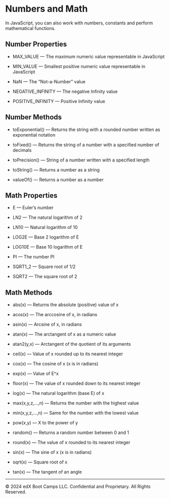 # Numbers and Math
In JavaScript, you can also work with numbers, constants and perform mathematical functions.

## Number Properties
* MAX_VALUE — The maximum numeric value representable in JavaScript

* MIN_VALUE — Smallest positive numeric value representable in JavaScript

* NaN — The “Not-a-Number” value

* NEGATIVE_INFINITY — The negative Infinity value

* POSITIVE_INFINITY — Positive Infinity value

## Number Methods
* toExponential() — Returns the string with a rounded number written as exponential notation

* toFixed() — Returns the string of a number with a specified number of decimals

* toPrecision() — String of a number written with a specified length

* toString() — Returns a number as a string

* valueOf() — Returns a number as a number

## Math Properties
* E — Euler’s number

* LN2 — The natural logarithm of 2

* LN10 — Natural logarithm of 10

* LOG2E — Base 2 logarithm of E

* LOG10E — Base 10 logarithm of E

* PI — The number PI

* SQRT1_2 — Square root of 1/2

* SQRT2 — The square root of 2

## Math Methods
* abs(x) — Returns the absolute (positive) value of x

* acos(x) — The arccosine of x, in radians

* asin(x) — Arcsine of x, in radians

* atan(x) — The arctangent of x as a numeric value

* atan2(y,x) — Arctangent of the quotient of its arguments

* ceil(x) — Value of x rounded up to its nearest integer

* cos(x) — The cosine of x (x is in radians)

* exp(x) — Value of E^x

* floor(x) — The value of x rounded down to its nearest integer

* log(x) — The natural logarithm (base E) of x

* max(x,y,z,...,n) — Returns the number with the highest value

* min(x,y,z,...,n) — Same for the number with the lowest value

* pow(x,y) — X to the power of y

* random() — Returns a random number between 0 and 1

* round(x) — The value of x rounded to its nearest integer

* sin(x) — The sine of x (x is in radians)

* sqrt(x) — Square root of x

* tan(x) — The tangent of an angle

---
© 2024 edX Boot Camps LLC. Confidential and Proprietary. All Rights Reserved.
